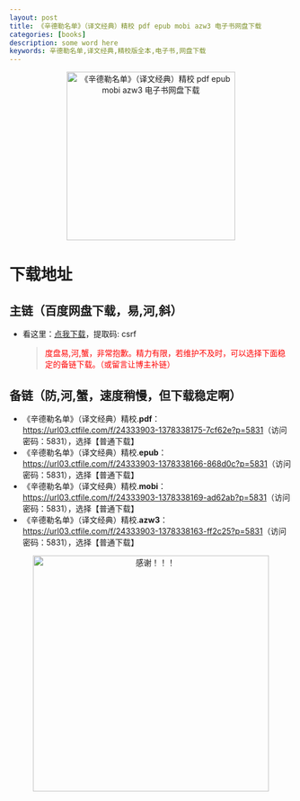 ```yaml
---
layout: post
title: 《辛德勒名单》（译文经典）精校 pdf epub mobi azw3 电子书网盘下载
categories: [books]
description: some word here
keywords: 辛德勒名单,译文经典,精校版全本,电子书,网盘下载
---
```


<div align="center"><img src="https://qweree.cn/wp-content/uploads/2024/10/xin-de-le-ming-dan-tuya.jpg" alt="《辛德勒名单》（译文经典）精校 pdf epub mobi azw3 电子书网盘下载" width="300px" height="auto"></div>

# 下载地址

## 主链（百度网盘下载，易,河,斜）

- 看这里：[点我下载](https://pan.baidu.com/s/1iMXUbSbtZQZjDcqDmnWUyw?pwd=csrf)，提取码: csrf

  > <p style="color:red" >度盘易,河,蟹，非常抱歉。精力有限，若维护不及时，可以选择下面稳定的备链下载。（或留言让博主补链）</p>

## 备链（防,河,蟹，速度稍慢，但下载稳定啊）

- 《辛德勒名单》（译文经典）精校.**pdf**：<https://url03.ctfile.com/f/24333903-1378338175-7cf62e?p=5831>（访问密码：5831），选择【普通下载】
- 《辛德勒名单》（译文经典）精校.**epub**：<https://url03.ctfile.com/f/24333903-1378338166-868d0c?p=5831>（访问密码：5831），选择【普通下载】
- 《辛德勒名单》（译文经典）精校.**mobi**：<https://url03.ctfile.com/f/24333903-1378338169-ad62ab?p=5831>（访问密码：5831），选择【普通下载】
- 《辛德勒名单》（译文经典）精校.**azw3**：<https://url03.ctfile.com/f/24333903-1378338163-ff2c25?p=5831>（访问密码：5831），选择【普通下载】

<div align="center"><img src="https://pic.imgdb.cn/item/661246bf68eb935713c7f81c.gif" alt="感谢！！！" width="420px" height="auto"/></div>
